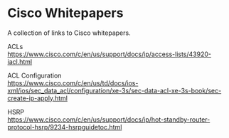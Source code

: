 # Cisco Whitepapers   
A collection of links to Cisco whitepapers.   

ACLs   
https://www.cisco.com/c/en/us/support/docs/ip/access-lists/43920-iacl.html   

ACL Configuration   
https://www.cisco.com/c/en/us/td/docs/ios-xml/ios/sec_data_acl/configuration/xe-3s/sec-data-acl-xe-3s-book/sec-create-ip-apply.html

HSRP   
https://www.cisco.com/c/en/us/support/docs/ip/hot-standby-router-protocol-hsrp/9234-hsrpguidetoc.html
